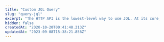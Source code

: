 ```yaml
---
title: "Custom JQL Query"
slug: "query-jql"
excerpt: "The HTTP API is the lowest-level way to use JQL. At its core, the API is very simple: you write a script, and you post it to an API endpoint with some authentication parameters.\n\nFor longer scripts, you will likely want to keep the code in a file. If you had your script in a file called my_query.js, you could run it using the following cURL command:\n\n```curl curl https://mixpanel.com/api/query/jql \\\n  -u YOUR_API_SECRET: \\\n  --data-urlencode script@my_query.js\n```\n\n**Note**\n* Queries will timeout after 2 minutes of run-time.\n* You cannot make remote network requests (using XMLHttpRequest) from JavaScript."
hidden: false
createdAt: "2020-10-20T00:41:48.213Z"
updatedAt: "2023-09-08T15:38:21.856Z"
---
```

